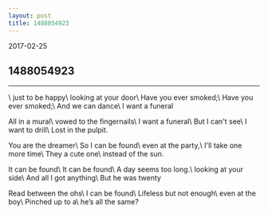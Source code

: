 ```yaml
---
layout: post
title: 1488054923
---
```

2017-02-25

## 1488054923

---
\\
just to be happy\\
looking at your door\\
Have you ever smoked;\\
Have you ever smoked;\\
And we can dance\\
I want a funeral

All in a mural\\
vowed to the fingernails\\
I want a funeral\\
But I can't see\\
I want to drill\\
Lost in the pulpit.

You are the dreamer\\
So I can be found\\
even at the party,\\
I'll take one more time\\
They a cute one\\
instead of the sun.

It can be found\\
It can be found\\
A day seems too long.\\
looking at your side\\
And all I got anything\\
But he was twenty

Read between the ohs\\
I can be found\\
Lifeless but not enough\\
even at the boy\\
Pinched up to a\\
he’s all the same?
